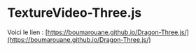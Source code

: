 # TextureVideo-Three.js

Voici le lien : [https://boumarouane.github.io/Dragon-Three.js/](https://boumarouane.github.io/Dragon-Three.js/)
